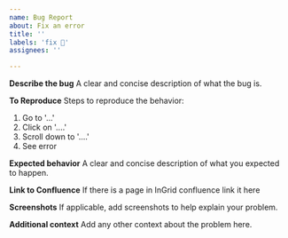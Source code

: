 ```yaml
---
name: Bug Report
about: Fix an error
title: ''
labels: 'fix 🔧'
assignees: ''

---
```


**Describe the bug**
A clear and concise description of what the bug is.

**To Reproduce**
Steps to reproduce the behavior:
1. Go to '...'
2. Click on '....'
3. Scroll down to '....'
4. See error

**Expected behavior**
A clear and concise description of what you expected to happen.

**Link to Confluence**
If there is a page in InGrid confluence link it here

**Screenshots**
If applicable, add screenshots to help explain your problem.

**Additional context**
Add any other context about the problem here. 

